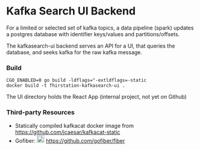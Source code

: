 # Kafka Search UI Backend

For a limited or selected set of kafka topics, a data pipeline (spark) updates a postgres database with identifier
keys/values and partitions/offsets.

The kafkasearch-ui backend serves an API for a UI, that queries the database, and seeks kafka for the raw kafka message.

### Build

```
CGO_ENABLED=0 go build -ldflags="-extldflags=-static
docker build -t fhirstation-kafkasearch-ui .
```

The UI directory holds the React App (internal project, not yet on Github)

### Third-party Resources
* Statically compiled kafkacat docker image from https://github.com/jcaesar/kafkacat-static
* Gofiber: ![Tux, the Linux mascot](https://gofiber.io/assets/images/logo.svg) https://github.com/gofiber/fiber

<style type="text/css">img { height: 20px; }</style>
